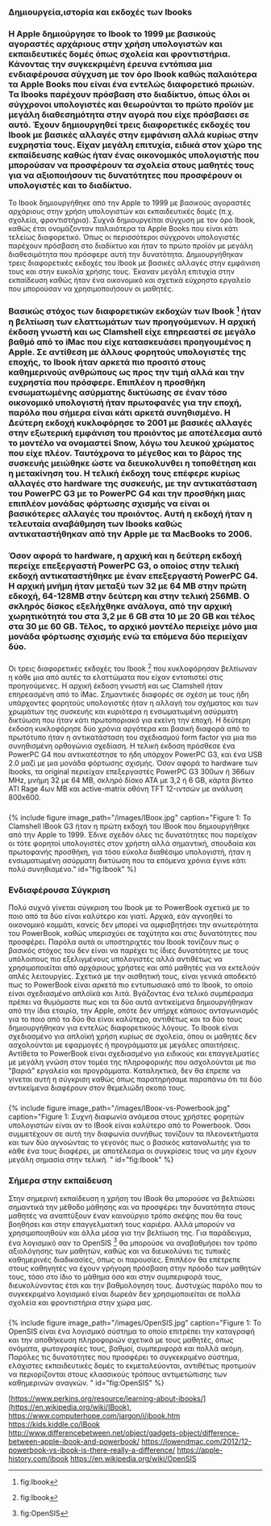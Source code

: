 ### Δημιουργεία,ιστορία και εκδοχές των Ibooks
### Η Apple δημιούργησε το Ibook το 1999 με βασικούς αγοραστές αρχάριους στην χρήση υπολογιστών και εκπαιδευτικές δομές όπως σχολεία και φροντιστήρια. Κάνοντας την συγκεκριμένη έρευνα εντόπισα μια ενδιαφέρουσα σύγχυση με τον όρο Ibook καθώς παλαιότερα τα Apple Books που είναι ένα εντελώς διαφορετικό πρωιών. Τα Ibooks παρέχουν πρόσβαση στο διαδίκτυο, όπως όλοι οι σύγχρονοι υπολογιστές και θεωρούνται το πρώτο προϊόν με μεγάλη διαθεσημότητα στην αγορά που είχε πρόσβασει σε αυτό. Έχουν δημιουργηθεί τρεις διαφορετικές εκδοχές του Ibook με βασικές αλλαγές στην εμφάνιση αλλά κυρίως στην ευχρηστία τους. Είχαν μεγάλη επιτυχία, ειδικά στον χώρο της εκπαίδευσης καθώς ήταν ένας οικονομικός υπολογιστής που μπορούσαν να προσφέρουν τα σχολεία στους μαθητές τους για να αξιοποιήσουν τις δυνατότητες που προσφέρουν οι υπολογιστές και το διαδίκτυο. 
Το Ibook δημιουργήθηκε από την Apple το 1999 με βασικούς αγοραστές αρχάριους στην χρήση υπολογιστών και εκπαιδευτικές δομές (π.χ. σχολεία, φροντιστήρια). Συχνά δημιουργείται σύγχυση με τον όρο Ibook, καθώς έτσι ονομάζονταν παλαιότερα τα Apple Books που είναι κάτι τελείως διαφορετικό. Όπως οι περισσότεροι σύγχρονοι υπολογιστές παρέχουν πρόσβαση στο διαδίκτυο και ήταν το πρώτο προϊόν με μεγάλη διαθεσιμότητα που πρόσφερε αυτή την δυνατότητα. Δημιουργήθηκαν τρεις διαφορετικές εκδοχές του Ibook με βασικές αλλαγές στην εμφάνιση τους και στην ευκολία χρήσης τους. Έκαναν μεγάλη επιτυχία στην εκπαίδευση καθώς ήταν ένα οικονομικό και σχετικά εύχρηστο εργαλείο που μπορούσαν να χρησιμοποιήσουν οι μαθητές.
###
### Βασικώς στόχος των διαφορετικών εκδοχών των Ibook [^1] ήταν η βελτίωση των ελαττωμάτων των προηγούμενων. Η αρχική έκδοση γνωστή και ως Clamshell είχε επηρεαστεί σε μεγάλο βαθμό από το iMac που είχε κατασκευάσει προηγουμένος η Apple. Σε αντίθεση με άλλους φορητούς υπολογιστές της εποχής, το Ibook ήταν αρκετά πιο προσιτό στους καθημερινούς ανθρώπους ως προς την τιμή αλλά και την ευχρηστία που πρόσφερε. Επιπλέον η προσθήκη ενσωματωμένης ασύρματης δικτύωσης σε έναν τόσο οικονομικό υπολογιστή ήταν πρωτοφανές για την εποχή, παρόλο που σήμερα είναι κάτι αρκετά συνηθισμένο. Η Δεύτερη εκδοχή κυκλοφόρησε το 2001 με βασικές αλλαγές στην εξωτερική εμφάνιση του προιόντος με αποτέλεσμα αυτό το μοντέλο να ονομαστεί Snow, λόγω του λευκού χρώματος που είχε πλέον. Ταυτόχρονα το μέγεθος και το βάρος της συσκευής μειώθηκε ώστε να διευκολυνθει η τοποθέτηση και η μετακίνηση του. Η τελική έκδοχη τους επέφερε κυρίως αλλαγές στο hardware της συσκευής, με την αντικατάσταση του PowerPC G3 με το PowerPC G4 και την προσθήκη μιας επιπλέον μονάδας φόρτωσης σχισμής να είναι οι βασικότερες αλλαγές του προιόντος. Αυτή η εκδοχή ήταν η τελευταία αναβάθμηση των Ibooks καθώς αντικαταστήθηκαν από την Apple με τα MacBooks το 2006.
###
### Όσον αφορά το hardware, η αρχική και η δεύτερη εκδοχή περείχε επεξεργαστή PowerPC G3, ο οποίος στην τελική εκδοχή αντικαταστήθηκε με έναν επεξεργαστή PowerPC G4. Η αρχική μνήμη ήταν μεταξύ των 32 με 64 MB στην πρώτη εδκοχή, 64-128MB στην δεύτερη και στην τελική 256MB. Ο σκληρός δίσκος εξελήχθηκε ανάλογα, από την αρχική χωρητικότητά του στα 3,2 με 6 GB στα 10 με 20 GB και τέλος στα 30 με 60 GB. Τέλος, το αρχικό μοντέλο περιείχε μόνο μια μονάδα φόρτωσης σχισμής ενώ τα επόμενα δύο περιείχαν δύο.
###
Οι τρεις διαφορετικές εκδοχές του Ibook [^1] που κυκλοφόρησαν βελτίωναν η κάθε μια από αυτές τα ελαττώματα που είχαν εντοπιστεί στις προηγούμενες. Η αρχική έκδοση γνωστή και ως Clamshell ήταν επηρεασμένη από το iMac. Σημαντικές διαφορές σε σχέση με τους ήδη υπάρχοντες φορητούς υπολογιστές ήταν η αλλαγή του σχήματος και των χρωμάτων της συσκευής και κυριότερα η ενσωματωμένη ασύρματη δικτύωση που ήταν κάτι πρωτοποριακό για εκείνη την εποχή. Η δεύτερη έκδοση κυκλοφόρησε δύο χρόνια αργότερα και βασική διαφορά από το πρωτότυπο ήταν η αντικατάσταση του σχεδιασμού form factor για μια πιο συνηθισμένη ορθογώνια σχεδίαση. Η τελική έκδοση πρόσθεσε ένα PowerPC G4 που αντικατέστησε το ήδη υπάρχον PowerPC G3, και ένα USB 2.0 μαζί με μια μονάδα φόρτωσης σχισμής. 
Όσον αφορά το hardware των Ibooks, τα original περιείχαν επεξεργαστές PowerPC G3 300ων ή 366ων MHz, μνήμη 32 με 64 MB, σκληρό δίσκο ATA με 3,2 ή 6 GB, κάρτα βίντεο ATI Rage 4ων MB και active-matrix οθόνη TFT 12-ιντσών με ανάλυση 800x600. 
###
{% include figure image_path="/images/ΙΒοοκ.jpg" caption="Figure 1: Το Clamshell IBook G3 ήταν η πρώτη εκδοχή του IBook που δημιουργήθηκε από την Apple το 1999. Έδινε σχεδόν όλες τις δυνατότητες που παρείχαν οι τότε φορητοί υπολογιστές στον χρήστη αλλά σημαντική, σπουδαία και πρωτοφανής προσθήκη, για τόσο εύκολα διαθέσιμο υπολογιστή,  ήταν η ενσωματωμένη ασύρματη δικτύωση που τα επόμενα χρόνια έγινε κάτι πολύ συνηθισμένο." id="fig:Ibook" %}
### Ενδιαφέρουσα Σύγκριση 
Πολύ συχνά γίνεται σύγκριση του Ibook με το PowerBook σχετικά με το ποιο από τα δύο είναι καλύτερο και γιατί. Αρχικά, εάν αγνοηθεί το οικονομικό κομμάτι, κανείς δεν μπορεί να αμφισβητήσει την ανωτερότητα του PowerBook, καθώς υπερισχύει σε ταχύτητα και στις δυνατότητες που προσφέρει. Παρόλα αυτά οι υποστηριχτές του Ibook τονίζουν πως ο βασικός στόχος του δεν είναι να παρέχει τις ίδιες δυνατότητες με τους υπόλοιπους πιο εξελιγμένους υπολογιστές αλλά αντιθέτως να χρησιμοποιείται από αρχάριους χρήστες και από μαθητές για να εκτελούν απλές λειτουργίες. Σχετικά με την αισθητική τους, είναι γενικά αποδεκτό πως το PowerBook είναι αρκετά πιο εντυπωσιακό από το Ibook, το οποίο είναι σχεδιασμένο απλοϊκά και λιτά. Βγάζοντας ένα τελικό συμπέρασμα πρέπει να θυμόμαστε πως και τα δύο αυτά αντικείμενα δημιουργήθηκαν από την ίδια εταιρία, την Apple, οπότε δεν υπήρχε κάποιος ανταγωνισμός για το ποιο από τα δύο θα είναι καλύτερο, αντιθέτως και τα δύο τους δημιουργήθηκαν για εντελώς διαφορετικούς λόγους. Το Ibook είναι σχεδιασμένο για απλοϊκή χρήση κυρίως σε σχολεία, όπου οι μαθητές δεν ασχολούνται με εφαρμογές ή προγράμματα με μεγάλες απαιτήσεις. Αντίθετα το PowerBook είναι σχεδιασμένο για ειδικούς και επαγγελματίες με μεγάλη γνώση στον τομέα της πληροφορικής που ασχολούνται με πιο "βαριά" εργαλεία και προγράμματα. Καταληκτικά, δεν θα έπρεπε να γίνεται αυτή η σύγκριση καθώς όπως παρατηρήσαμε παραπάνω ότι τα δύο αντικείμενα διαφέρουν στον θεμελιώδη σκοπό τους.
###
{% include figure image_path="/images/ΙΒοοκ-vs-Powerbook.jpg" caption="Figure 1: Συχνή διαφωνία ανάμεσα στους χρήστες φορητών υπολογιστών είναι αν το ΙΒοοk είναι καλύτερο από το Powerbook. Όσοι συμμετέχουν σε αυτή την διαφωνία συνήθως τονίζουν τα πλεονεκτήματα και των δύο αγνοώντας το γεγονός πως ο βασικός καταναλωτής για το κάθε ένα τους διαφέρει, με αποτέλεσμα οι συγκρίσεις τους να μην έχουν μεγάλη σημασία στην τελική. " id="fig:Ibook" %}
### Σήμερα στην εκπαίδευση
Στην σημερινή εκπαίδευση η χρήση του ΙΒοοk θα μπορούσε να βελτιώσει σημαντικά την μέθοδο μάθησης και να προσφέρει την δυνατότητα στους μαθητές να αναπτύξουν έναν καινούργιο τρόπο σκέψης που θα τους βοηθήσει και στην επαγγελματική τους καριέρα. Αλλά μπορούν να χρησιμοποιηθούν και άλλα μέσα για την βελτίωση της. Για παράδειγμα, ένα λογισμικό σαν το OpenSIS [^2] θα μπορούσε να αναβαθμήσει τον τρόπο αξιολόγησης των μαθητών, καθώς και να διευκολύνει τις τυπικές καθημερινές διαδικασίες, όπως οι παρουσίες. Επιπλέον θα επέτρεπε στους καθηγητές να έχουν γρήγορη πρόσβαση στην πρόοδο των μαθητών τους, τόσο στο ίδιο το μάθημα όσο και στην συμπεριφορά τους, διευκολύνοντας έτσι και την βαθμολόγηση τους. Δυστυχώς παρόλο που το συγκεκριμένο λογισμικό είναι δωρεάν δεν χρησιμοποιείται σε πολλά σχολεία και φροντιστήρια στην χώρα μας.
###
{% include figure image_path="/images/OpenSIS.jpg" caption="Figure 1: Το OpenSIS είναι ένα λογισμικό σύστημα το οποίο επιτρέπει την καταγραφή και την αποθήκευση πληροφοριών σχετικά με τους μαθητές, όπως ονόματα, φωτογραφίες τους, βαθμοί, συμπεριφορά και πολλά ακόμη. Παρόλες τις δυνατότητες που προσφέρει το συγκεκριμένο σύστημα, ελάχιστες εκπαιδευτικές δομές το εκμεταλεύονται, αντιθέτως προτιμούν να περιορίζονται στους κλασσικούς τρόπους αντιμετώπισης των καθημερινών αναγκών. " id="fig:OpenSIS" %}

[^1]: fig:Ibook
[^2]: fig:OpenSIS

[https://www.perkins.org/resource/learning-about-ibooks/](https://en.wikipedia.org/wiki/IBook),
https://www.computerhope.com/jargon/i/ibook.htm
https://kids.kiddle.co/IBook
http://www.differencebetween.net/object/gadgets-object/difference-between-apple-ibook-and-powerbook/
https://lowendmac.com/2012/12-powerbook-vs-ibook-is-there-really-a-difference/
https://apple-history.com/ibook
https://en.wikipedia.org/wiki/OpenSIS
